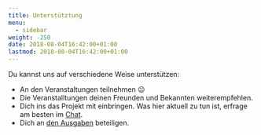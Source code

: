 ```yaml
---
title: Unterstütztung
menu:
  - sidebar
weight: -250
date: 2018-08-04T16:42:00+01:00
lastmod: 2018-08-04T16:42:00+01:00
---
```


Du kannst uns auf verschiedene Weise unterstützen:

* An den Veranstaltungen teilnehmen :wink:
* Die Veranstalltungen deinen Freunden und Bekannten weiterempfehlen.
* Dich ins das Projekt mit einbringen. Was hier aktuell zu tun ist, erfrage am besten im [Chat](/kontakt).
* Dich an [den Ausgaben](https://opencollective.com/javascript-in-jena) beteiligen.
